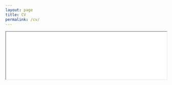 ```yaml
---
layout: page
title: CV
permalink: /cv/
---
```


<iframe src="yelp-writeup.pdf" width="100%"></iframe>